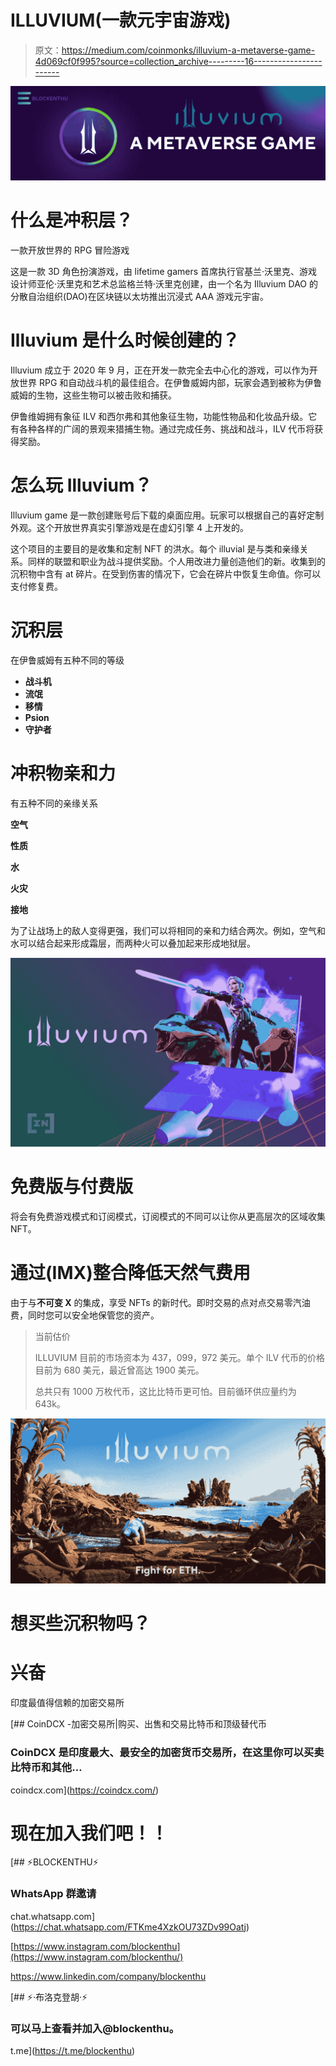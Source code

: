 # ILLUVIUM(一款元宇宙游戏)

> 原文：<https://medium.com/coinmonks/illuvium-a-metaverse-game-4d069cf0f995?source=collection_archive---------16----------------------->

![](img/7f90aac4eb5a126560d64c522e8b264f.png)

# 什么是冲积层？

一款开放世界的 RPG 冒险游戏

这是一款 3D 角色扮演游戏，由 lifetime gamers 首席执行官基兰·沃里克、游戏设计师亚伦·沃里克和艺术总监格兰特·沃里克创建，由一个名为 Illuvium DAO 的分散自治组织(DAO)在区块链以太坊推出沉浸式 AAA 游戏元宇宙。

# Illuvium 是什么时候创建的？

Illuvium 成立于 2020 年 9 月，正在开发一款完全去中心化的游戏，可以作为开放世界 RPG 和自动战斗机的最佳组合。在伊鲁威姆内部，玩家会遇到被称为伊鲁威姆的生物，这些生物可以被击败和捕获。

伊鲁维姆拥有象征 ILV 和西尔弗和其他象征生物，功能性物品和化妆品升级。它有各种各样的广阔的景观来猎捕生物。通过完成任务、挑战和战斗，ILV 代币将获得奖励。

# 怎么玩 Illuvium？

Illuvium game 是一款创建账号后下载的桌面应用。玩家可以根据自己的喜好定制外观。这个开放世界真实引擎游戏是在虚幻引擎 4 上开发的。

这个项目的主要目的是收集和定制 NFT 的洪水。每个 illuvial 是与类和亲缘关系。同样的联盟和职业为战斗提供奖励。个人用改进力量创造他们的新。收集到的沉积物中含有 at 碎片。在受到伤害的情况下，它会在碎片中恢复生命值。你可以支付修复费。

# 沉积层

在伊鲁威姆有五种不同的等级

*   **战斗机**
*   **流氓**
*   **移情**
*   **Psion**
*   **守护者**

# 冲积物亲和力

有五种不同的亲缘关系

**空气**

**性质**

**水**

**火灾**

**接地**

为了让战场上的敌人变得更强，我们可以将相同的亲和力结合两次。例如，空气和水可以结合起来形成霜层，而两种火可以叠加起来形成地狱层。

![](img/2c066970905f8829ee130c720c19dee9.png)

# 免费版与付费版

将会有免费游戏模式和订阅模式，订阅模式的不同可以让你从更高层次的区域收集 NFT。

# 通过(IMX)整合降低天然气费用

由于与**不可变 X** 的集成，享受 NFTs 的新时代。即时交易的点对点交易零汽油费，同时您可以安全地保管您的资产。

> 当前估价
> 
> ILLUVIUM 目前的市场资本为 437，099，972 美元。单个 ILV 代币的价格目前为 680 美元，最近曾高达 1900 美元。
> 
> 总共只有 1000 万枚代币，这比比特币更可怕。目前循环供应量约为 643k。

![](img/3b054c2c0dd6089b7ce73bda39935a00.png)

# 想买些沉积物吗？

# 兴奋

印度最值得信赖的加密交易所

[](https://coindcx.com/) [## CoinDCX -加密交易所|购买、出售和交易比特币和顶级替代币

### CoinDCX 是印度最大、最安全的加密货币交易所，在这里你可以买卖比特币和其他…

coindcx.com](https://coindcx.com/) 

# 现在加入我们吧！！

[](https://chat.whatsapp.com/FTKme4XzkOU73ZDv99Oatj) [## ⚡BLOCKENTHU⚡

### WhatsApp 群邀请

chat.whatsapp.com](https://chat.whatsapp.com/FTKme4XzkOU73ZDv99Oatj) 

[https://www.instagram.com/blockenthu](https://www.instagram.com/blockenthu/)

https://www.linkedin.com/company/blockenthu

[](https://t.me/blockenthu) [## ⚡·布洛克登胡·⚡

### 可以马上查看并加入@blockenthu。

t.me](https://t.me/blockenthu)